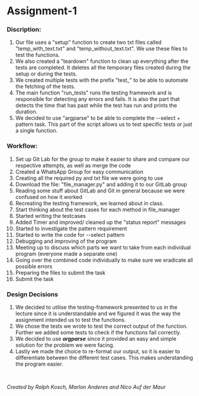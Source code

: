 # Assignment-1 

### Discription: 

1. Our file uses a "setup" function to create two txt files called "temp_with_text.txt" and "temp_without_text.txt". We use these files to test the functions.
2. We also created a "teardown" function to clean up everything after the tests are completed. It deletes all the temporary files created during the setup or during the tests.
3. We created multiple tests with the prefix "test_" to be able to automate the fetching of the tests.
4. The main function "run_tests" runs the testing framework and is responsible for detecting any errors and fails. It is also the part that detects the time that has past while the test has run and prints the duration.
5. We decided to use "argparse" to be able to complete the --select + pattern task. This part of the script allows us to test specific tests or just a single function.




### Workflow:

1. Set up Git Lab for the group to make it easier to share and compare our respective attempts, as well as merge the code
2. Created a WhatsApp Group for easy communication
3. Creating all the required py and txt file we were going to use
4. Download the file: "file_manager.py" and adding it to our GitLab group
5. Reading some stuff about GitLab and Git in general because we were confused on how it worked
6. Recreating the testing framework, we learned about in class.
7. Start thinking about the test cases for each method in file_manager
8. Started writing the testcases
9. Added Timer and improved/ cleaned up the "status report" messages
10. Started to investigate the pattern requirement
11. Started to write the code for --select pattern
12. Debugging and improving of the program
13. Meeting up to discuss which parts we want to take from each individual program (everyone made a separate one)
14. Going over the combined code individually to make sure we eradicate all possible errors
15. Preparing the files to submit the task
16. Submit the task


### Design Decisions 
1. We decided to utilise the testing-framework presented to us in the lecture since it is understandable and we figured it was the way the assignment intended us to test the functions.
2. We chose the tests we wrote to test the correct output of the function. Further we added some tests to check if the functions fail correctly. 
3. We decided to use ***argparse*** since it provided an easy and simple solution for the problem we were facing.
4. Lastly we made the choice to re-format our output, so it is easier to differentiate between the different  test cases. This makes understanding the program easier. 


<br>

*Created by Ralph Kosch, Marlon Anderes and Nico Auf der Maur*